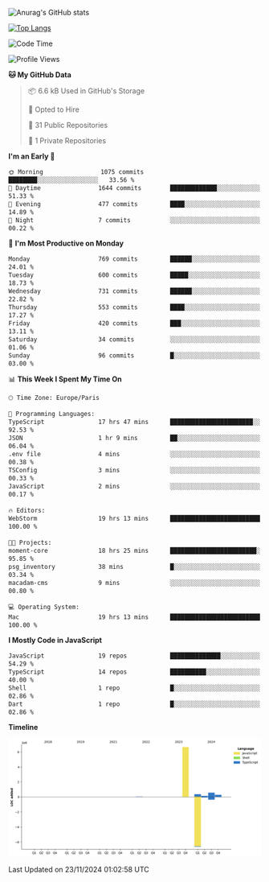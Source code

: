 ![Anurag's GitHub stats](https://github-readme-stats.vercel.app/api?username=sufiane&theme=dark&show_icons=true&count_private=true)


[![Top Langs](https://github-readme-stats.vercel.app/api/top-langs/?username=sufiane&layout=compact)](https://github.com/anuraghazra/github-readme-stats)

<!--START_SECTION:waka-->
![Code Time](http://img.shields.io/badge/Code%20Time-1%2C464%20hrs%2034%20mins-blue)

![Profile Views](http://img.shields.io/badge/Profile%20Views-0-blue)

**🐱 My GitHub Data** 

> 📦 6.6 kB Used in GitHub's Storage 
 > 
> 💼 Opted to Hire
 > 
> 📜 31 Public Repositories 
 > 
> 🔑 1 Private Repositories 
 > 
**I'm an Early 🐤** 

```text
🌞 Morning                1075 commits        ████████░░░░░░░░░░░░░░░░░   33.56 % 
🌆 Daytime                1644 commits        █████████████░░░░░░░░░░░░   51.33 % 
🌃 Evening                477 commits         ████░░░░░░░░░░░░░░░░░░░░░   14.89 % 
🌙 Night                  7 commits           ░░░░░░░░░░░░░░░░░░░░░░░░░   00.22 % 
```
📅 **I'm Most Productive on Monday** 

```text
Monday                   769 commits         ██████░░░░░░░░░░░░░░░░░░░   24.01 % 
Tuesday                  600 commits         █████░░░░░░░░░░░░░░░░░░░░   18.73 % 
Wednesday                731 commits         ██████░░░░░░░░░░░░░░░░░░░   22.82 % 
Thursday                 553 commits         ████░░░░░░░░░░░░░░░░░░░░░   17.27 % 
Friday                   420 commits         ███░░░░░░░░░░░░░░░░░░░░░░   13.11 % 
Saturday                 34 commits          ░░░░░░░░░░░░░░░░░░░░░░░░░   01.06 % 
Sunday                   96 commits          █░░░░░░░░░░░░░░░░░░░░░░░░   03.00 % 
```


📊 **This Week I Spent My Time On** 

```text
🕑︎ Time Zone: Europe/Paris

💬 Programming Languages: 
TypeScript               17 hrs 47 mins      ███████████████████████░░   92.53 % 
JSON                     1 hr 9 mins         ██░░░░░░░░░░░░░░░░░░░░░░░   06.04 % 
.env file                4 mins              ░░░░░░░░░░░░░░░░░░░░░░░░░   00.38 % 
TSConfig                 3 mins              ░░░░░░░░░░░░░░░░░░░░░░░░░   00.33 % 
JavaScript               2 mins              ░░░░░░░░░░░░░░░░░░░░░░░░░   00.17 % 

🔥 Editors: 
WebStorm                 19 hrs 13 mins      █████████████████████████   100.00 % 

🐱‍💻 Projects: 
moment-core              18 hrs 25 mins      ████████████████████████░   95.85 % 
psg_inventory            38 mins             █░░░░░░░░░░░░░░░░░░░░░░░░   03.34 % 
macadam-cms              9 mins              ░░░░░░░░░░░░░░░░░░░░░░░░░   00.80 % 

💻 Operating System: 
Mac                      19 hrs 13 mins      █████████████████████████   100.00 % 
```

**I Mostly Code in JavaScript** 

```text
JavaScript               19 repos            ██████████████░░░░░░░░░░░   54.29 % 
TypeScript               14 repos            ██████████░░░░░░░░░░░░░░░   40.00 % 
Shell                    1 repo              █░░░░░░░░░░░░░░░░░░░░░░░░   02.86 % 
Dart                     1 repo              █░░░░░░░░░░░░░░░░░░░░░░░░   02.86 % 
```



**Timeline**

![Lines of Code chart](https://raw.githubusercontent.com/Sufiane/Sufiane/main/assets/bar_graph.png)


 Last Updated on 23/11/2024 01:02:58 UTC
<!--END_SECTION:waka-->


<!--
**Sufiane/sufiane** is a ✨ _special_ ✨ repository because its `README.md` (this file) appears on your GitHub profile.

Here are some ideas to get you started:

- 🔭 I’m currently working on ...
- 🌱 I’m currently learning ...
- 👯 I’m looking to collaborate on ...
- 🤔 I’m looking for help with ...
- 💬 Ask me about ...
- 📫 How to reach me: ...
- 😄 Pronouns: ...
- ⚡ Fun fact: ...
-->
